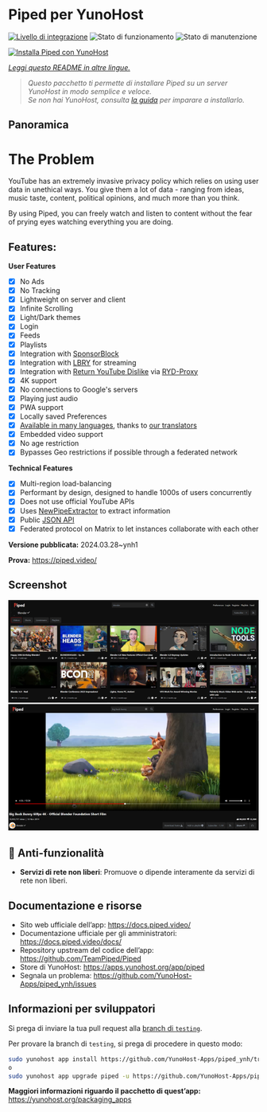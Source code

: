 <!--
N.B.: Questo README è stato automaticamente generato da <https://github.com/YunoHost/apps/tree/master/tools/readme_generator>
NON DEVE essere modificato manualmente.
-->

# Piped per YunoHost

[![Livello di integrazione](https://dash.yunohost.org/integration/piped.svg)](https://dash.yunohost.org/appci/app/piped) ![Stato di funzionamento](https://ci-apps.yunohost.org/ci/badges/piped.status.svg) ![Stato di manutenzione](https://ci-apps.yunohost.org/ci/badges/piped.maintain.svg)

[![Installa Piped con YunoHost](https://install-app.yunohost.org/install-with-yunohost.svg)](https://install-app.yunohost.org/?app=piped)

*[Leggi questo README in altre lingue.](./ALL_README.md)*

> *Questo pacchetto ti permette di installare Piped su un server YunoHost in modo semplice e veloce.*  
> *Se non hai YunoHost, consulta [la guida](https://yunohost.org/install) per imparare a installarlo.*

## Panoramica

# The Problem

YouTube has an extremely invasive privacy policy which relies on using user data in unethical ways. You give them a lot of data - ranging from ideas, music taste, content, political opinions, and much more than you think.

By using Piped, you can freely watch and listen to content without the fear of prying eyes watching everything you are doing.

## Features:

**User Features**

-   [x] No Ads
-   [x] No Tracking
-   [x] Lightweight on server and client
-   [x] Infinite Scrolling
-   [x] Light/Dark themes
-   [x] Login
-   [x] Feeds
-   [x] Playlists
-   [x] Integration with [SponsorBlock](https://github.com/ajayyy/SponsorBlock)
-   [x] Integration with [LBRY](https://lbry.com/) for streaming
-   [x] Integration with [Return YouTube Dislike](https://returnyoutubedislike.com/) via [RYD-Proxy](https://github.com/TeamPiped/RYD-Proxy)
-   [x] 4K support
-   [x] No connections to Google's servers
-   [x] Playing just audio
-   [x] PWA support
-   [x] Locally saved Preferences
-   [x] [Available in many languages](src/locales), thanks to [our translators](https://hosted.weblate.org/projects/piped/frontend/)
-   [x] Embedded video support
-   [x] No age restriction
-   [x] Bypasses Geo restrictions if possible through a federated network

**Technical Features**

-   [x] Multi-region load-balancing
-   [x] Performant by design, designed to handle 1000s of users concurrently
-   [x] Does not use official YouTube APIs
-   [x] Uses [NewPipeExtractor](https://github.com/TeamNewPipe/NewPipeExtractor) to extract information
-   [x] Public [JSON API](https://docs.piped.video/docs/api-documentation/)
-   [x] Federated protocol on Matrix to let instances collaborate with each other

**Versione pubblicata:** 2024.03.28~ynh1

**Prova:** <https://piped.video/>

## Screenshot

![Screenshot di Piped](./doc/screenshots/channel.png)
![Screenshot di Piped](./doc/screenshots/player.png)

## :red_circle: Anti-funzionalità

- **Servizi di rete non liberi**: Promuove o dipende interamente da servizi di rete non liberi.

## Documentazione e risorse

- Sito web ufficiale dell’app: <https://docs.piped.video/>
- Documentazione ufficiale per gli amministratori: <https://docs.piped.video/docs/>
- Repository upstream del codice dell’app: <https://github.com/TeamPiped/Piped>
- Store di YunoHost: <https://apps.yunohost.org/app/piped>
- Segnala un problema: <https://github.com/YunoHost-Apps/piped_ynh/issues>

## Informazioni per sviluppatori

Si prega di inviare la tua pull request alla [branch di `testing`](https://github.com/YunoHost-Apps/piped_ynh/tree/testing).

Per provare la branch di `testing`, si prega di procedere in questo modo:

```bash
sudo yunohost app install https://github.com/YunoHost-Apps/piped_ynh/tree/testing --debug
o
sudo yunohost app upgrade piped -u https://github.com/YunoHost-Apps/piped_ynh/tree/testing --debug
```

**Maggiori informazioni riguardo il pacchetto di quest’app:** <https://yunohost.org/packaging_apps>

